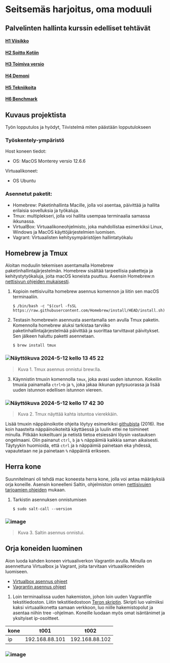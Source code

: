# Seitsemäs harjoitus, oma moduuli
## Palvelinten hallinta kurssin edelliset tehtävät
#### [H1 Viisikko](https://github.com/Lambizzzz/infra-as-code/blob/main/h1-Viisikko.md)
#### [H2 Soitto Kotiin](https://github.com/Lambizzzz/infra-as-code/blob/main/h2-Soitto-kotiin.md)
#### [H3 Toimiva versio](https://github.com/Lambizzzz/infra-as-code/blob/main/h3-Toimiva-versio.md)
#### [H4 Demoni](https://github.com/Lambizzzz/infra-as-code/blob/main/h4-Demoni.md)
#### [H5 Tekniikoita](https://github.com/Lambizzzz/infra-as-code/blob/main/h5-Tekniikoita.md)
#### [H6 Benchmark](https://github.com/Lambizzzz/infra-as-code/blob/main/h6-Benchmark.md)

## Kuvaus projektista
Työn lopputulos ja hyödyt,
Tiivistelmä miten päästään lopputulokseen

### Työskentely-ympäristö
Host koneen tiedot:
- OS: MacOS Monterey versio 12.6.6

Virtuaalikoneet:
- OS Ubuntu 

### Asennetut paketit:
- Homebrew: Paketinhallinta Macille, jolla voi asentaa, päivittää ja hallita erilaisia ​​sovelluksia ja työkaluja.
- Tmux: multiplekseri, jolla voi hallita usempaa terminaalia samassa ikkunassa.
- VirtualBox: Virtuaalikoneohjelmisto, joka mahdollistaa esimerkiksi Linux, Windows ja MacOS käyttöjärjestelmien luomisen.
- Vagrant: Virtuaalisten kehitysympäristöjen hallintatyökalu

## Homebrew ja Tmux
Aloitan moduulin tekemisen asentamalla Homebrew paketinhallintajärjestelmän. Homebrew sisältää tarpeellisia paketteja ja kehitystytyökaluja, joita macOS koneista puuttuu. Asensin Homebrew:n [nettisivun ohjeiden mukaisesti](https://brew.sh). 
1. Kopioin nettisivuilta homebrew asennus komennon ja liitin sen macOS terminaaliin.

       $ /bin/bash -c "$(curl -fsSL https://raw.githubusercontent.com/Homebrew/install/HEAD/install.sh)"

2. Testasin homebrewin asennusta asentamalla sen avulla Tmux paketin. Komennolla homebrew aluksi tarkistaa tarviiko paketinhallintajärjestelmää päivittää ja suorittaa tarvittavat päivitykset. Sen jälkeen haluttu paketti asennetaan.

       $ brew install tmux

### ![Näyttökuva 2024-5-12 kello 13 45 22](https://github.com/Lambizzzz/infra-as-code/assets/148875838/369e6dd4-e489-4f1f-800e-577095050a1a)

> Kuva 1. Tmux asennus onnistui brew:lla.

3. Käynnistin tmuxin komennolla `tmux`, joka avasi uuden istunnon. Kokeilin tmuxia painamalla `ctrl+b` ja `%`, joka jakaa ikkunan pytysuorassa ja lisää uuden istunnon edellisen istunnon viereen.

### ![Näyttökuva 2024-5-12 kello 17 42 30](https://github.com/Lambizzzz/infra-as-code/assets/148875838/b085fc50-67ad-4652-89e3-3de24d529779)

> Kuva 2. Tmux näyttää kahta istuntoa vierekkäin.

Lisää tmuxin näppäinoikotie ohjeita löytyy esimerkiksi [githubista](https://gist.github.com/michaellihs/b6d46fa460fa5e429ea7ee5ff8794b96#shortcuts) (2016). Itse koin haasteita näppäinoikoteitä käyttäessä ja luulin ettei ne toimineet minulla. Pitkään kokeiltuani ja netistä tietoa etsiessäni löysin vastauksen ongelmaani. Olin painanut `ctrl`, `b` ja `%` näppäimiä kaikkia saman aikaisesti. Täytyykin huomioida, että `ctrl` ja `b` näppäimiä painetaan eka yhdessä, vapautetaan ne ja painetaan `%` näppäintä erikseen. 

## Herra kone
Suunnitelmani oli tehdä mac koneesta herra kone, jolla voi antaa määräyksiä orja koneille. Asensin koneelleni Saltin, ohjelmiston omien [nettisivujen tarjoamien ohjeiden](https://docs.saltproject.io/salt/install-guide/en/latest/topics/install-by-operating-system/macos.html#macos) mukaan.

1. Tarkistin asennuksen onnistumisen

       $ sudo salt-call --version

### ![image](https://github.com/Lambizzzz/infra-as-code/assets/148875838/d6735053-cf77-47d6-9886-21c07df019c4)

> Kuva 3. Saltin asennus onnistui.

## Orja koneiden luominen
Aion luoda kahden koneen virtuaaliverkon Vagrantin avulla. Minulla on asennettuna Virtualbox ja Vagrant, joita tarvitaan virtuaalikoneiden luomiseen.
- [Virtualbox asennus ohjeet](https://www.virtualbox.org/wiki/Downloads)
- [Vagrantin asennus ohjeet](https://developer.hashicorp.com/vagrant/install)
  
1. Loin terminaalissa uuden hakemiston, johon loin uuden Vagrantfile tekstitiedoston. Liitin tekstitiedostoon [Teron skriptin](https://terokarvinen.com/2021/two-machine-virtual-network-with-debian-11-bullseye-and-vagrant/#vagrantfile). Skripti luo valmiiksi kaksi virtuaalikonetta samaan verkkoon, luo niille hakemistopolut ja asentaa niihin tree -ohjelman. Koneille luodaan myös omat isäntänimet ja yksityiset ip-osoitteet.

| kone  |t001|t002|
|---|----|----|
|ip|192.168.88.101|192.168.88.102|

### ![image](https://github.com/Lambizzzz/infra-as-code/assets/148875838/af6c17be-d275-4e5d-80cf-096f45175f9f)

